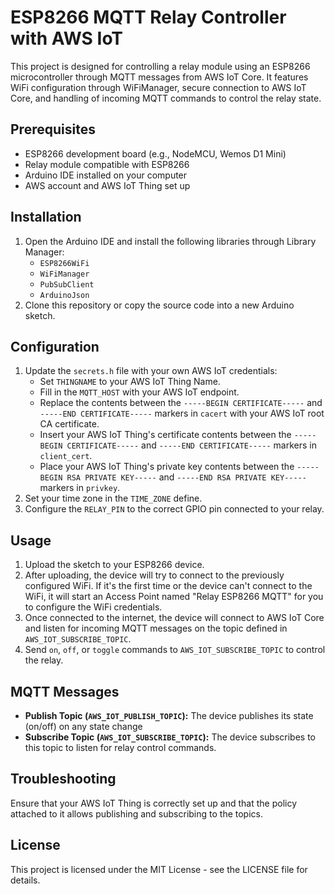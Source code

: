# ESP8266 MQTT Relay Controller with AWS IoT

This project is designed for controlling a relay module using an ESP8266 microcontroller through MQTT messages from AWS IoT Core. It features WiFi configuration through WiFiManager, secure connection to AWS IoT Core, and handling of incoming MQTT commands to control the relay state.

## Prerequisites

- ESP8266 development board (e.g., NodeMCU, Wemos D1 Mini)
- Relay module compatible with ESP8266
- Arduino IDE installed on your computer
- AWS account and AWS IoT Thing set up

## Installation

1. Open the Arduino IDE and install the following libraries through Library Manager:
    - `ESP8266WiFi`
    - `WiFiManager`
    - `PubSubClient`
    - `ArduinoJson`
2. Clone this repository or copy the source code into a new Arduino sketch.

## Configuration

1. Update the `secrets.h` file with your own AWS IoT credentials:
    - Set `THINGNAME` to your AWS IoT Thing Name.
    - Fill in the `MQTT_HOST` with your AWS IoT endpoint.
    - Replace the contents between the `-----BEGIN CERTIFICATE-----` and `-----END CERTIFICATE-----` markers in `cacert` with your AWS IoT root CA certificate.
    - Insert your AWS IoT Thing's certificate contents between the `-----BEGIN CERTIFICATE-----` and `-----END CERTIFICATE-----` markers in `client_cert`.
    - Place your AWS IoT Thing's private key contents between the `-----BEGIN RSA PRIVATE KEY-----` and `-----END RSA PRIVATE KEY-----` markers in `privkey`.
2. Set your time zone in the `TIME_ZONE` define.
3. Configure the `RELAY_PIN` to the correct GPIO pin connected to your relay.

## Usage

1. Upload the sketch to your ESP8266 device.
2. After uploading, the device will try to connect to the previously configured WiFi. If it's the first time or the device can't connect to the WiFi, it will start an Access Point named "Relay ESP8266 MQTT" for you to configure the WiFi credentials.
3. Once connected to the internet, the device will connect to AWS IoT Core and listen for incoming MQTT messages on the topic defined in `AWS_IOT_SUBSCRIBE_TOPIC`.
4. Send `on`, `off`, or `toggle` commands to `AWS_IOT_SUBSCRIBE_TOPIC` to control the relay.

## MQTT Messages

- **Publish Topic (`AWS_IOT_PUBLISH_TOPIC`):** The device publishes its state (on/off) on any state change
- **Subscribe Topic (`AWS_IOT_SUBSCRIBE_TOPIC`):** The device subscribes to this topic to listen for relay control commands.

## Troubleshooting

Ensure that your AWS IoT Thing is correctly set up and that the policy attached to it allows publishing and subscribing to the topics.

## License

This project is licensed under the MIT License - see the LICENSE file for details.

